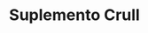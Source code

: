 ---
title: "Suplemento Crull"
url: /vina-del-mar/suplemento-crull/
shop: suplementos nutricionales
---